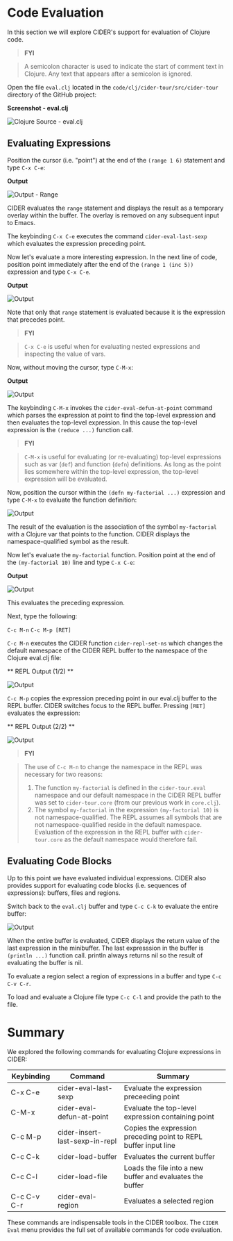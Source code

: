 # Code Evaluation

In this section we will explore CIDER's support for evaluation of Clojure code. 

>**FYI**

> A semicolon character is used to indicate the start of comment text in Clojure.
> Any text that appears after a semicolon is ignored.

Open the file `eval.clj` located in the `code/clj/cider-tour/src/cider-tour` directory of the GitHub project:

**Screenshot - eval.clj**

![Clojure Source - eval.clj](images/eval_clj_code.jpg)

## Evaluating Expressions

Position the cursor (i.e. "point") at the end of the `(range 1 6)` statement and type `C-x C-e`:

**Output**

![Output - Range](images/eval_range_one_to_six.jpg)

CIDER evaluates the `range` statement and displays the result as a temporary overlay within the buffer. The overlay is removed on any subsequent input to Emacs.

The keybinding `C-x C-e` executes the command `cider-eval-last-sexp` which evaluates the expression preceding point. 

Now let's evaluate a more interesting expression. In the next line of code, position point immediately after the end of the `(range 1 (inc 5))` expression and type `C-x C-e`. 

**Output**

![Output](images/eval_range_5_fact_01.jpg)

Note that only that `range` statement is evaluated because it is the expression that precedes point. 

>**FYI**

>`C-x C-e` is useful when for evaluating nested expressions and inspecting the value of vars.

Now, without moving the cursor, type `C-M-x`:

**Output**

![Output](images/eval_range_5_fact_02.jpg)


The keybinding `C-M-x` invokes the `cider-eval-defun-at-point` command which parses the expression at point to find the top-level expression and then evaluates the top-level expression. In this cause the top-level expression is the `(reduce ...)` function call.

>**FYI**

> `C-M-x` is useful for evaluating (or re-evaluating) top-level expressions such as var (`def`) and function (`defn`) definitions. As long as the point lies somewhere within the top-level expression, the top-level expression will be evaluated.


Now, position the cursor within the `(defn my-factorial ...)` expression and type `C-M-x` to evaluate the function definition:

![Output](images/eval_my_factorial.jpg)

The result of the evaluation is the association of the symbol `my-factorial` with a Clojure var that points to the function. CIDER displays the namespace-qualified symbol as the result.

Now let's evaluate the `my-factorial` function. Position point at the end of the `(my-factorial 10)` line and type `C-x C-e`:

**Output**

![Output](images/eval_my_factorial_10_01.jpg)

This evaluates the preceding expression.

Next, type the following:

`C-c M-n`
`C-c M-p [RET]`

`C-c M-n` executes the CIDER function `cider-repl-set-ns` which changes the default namespace of the CIDER REPL buffer to the namespace of the Clojure eval.clj file:

** REPL Output (1/2) **

![Output](images/eval_my_factorial_10_02.jpg)

`C-c M-p` copies the expression preceding point in our eval.clj buffer to the REPL buffer. CIDER switches focus to the REPL buffer. Pressing `[RET]` evaluates the expression:

** REPL Output (2/2) **

![Output](images/eval_my_factorial_10_03.jpg)


>**FYI**

>The use of `C-c M-n` to change the namespace in the REPL was necessary for two reasons:
> 1. The function `my-factorial` is defined in the `cider-tour.eval` namespace and our default namespace in the CIDER REPL buffer was set to `cider-tour.core` (from our previous work in `core.clj`).
> 2. The symbol `my-factorial` in the expression `(my-factorial 10)` is not namespace-qualified. The REPL assumes all symbols that are not namespace-qualified reside in the default namespace. Evaluation of the expression in the REPL buffer with `cider-tour.core` as the default namespace would therefore fail.

## Evaluating Code Blocks

Up to this point we have evaluated individual expressions. CIDER also provides support for evaluating code blocks (i.e. sequences of expressions): buffers, files and regions.

Switch back to the `eval.clj` buffer and type `C-c C-k` to evaluate the entire buffer:

![Output](images/eval_buffer.jpg)

When the entire buffer is evaluated, CIDER displays the return value of the last expression in the minibuffer. The last expresssion  in the buffer is `(println ...)` function call. println always returns nil so the result of evaluating the buffer is nil.

To evaluate a region select a region of expressions in a buffer and type `C-c C-v C-r`.

To load and evaluate a Clojure file type `C-c C-l` and provide the path to the file.

# Summary

We explored the following commands for evaluating Clojure expressions in CIDER:

| Keybinding | Command                   | Summary |
| ---------- | ------------------------- | ------- |
| C-x C-e    | cider-eval-last-sexp      | Evaluate the expression preceeding point |
| C-M-x      | cider-eval-defun-at-point | Evaluate the top-level expression containing point | 
| C-c M-p    | cider-insert-last-sexp-in-repl | Copies the expression preceding point to REPL buffer input line |
| C-c C-k    | cider-load-buffer | Evaluates the current buffer |
| C-c C-l    | cider-load-file | Loads the file into a new buffer and evaluates the buffer |
| C-c C-v C-r| cider-eval-region | Evaluates a selected region |

These commands are indispensable tools in the CIDER toolbox. The `CIDER Eval` menu provides the full set of available commands for code evaluation. 









